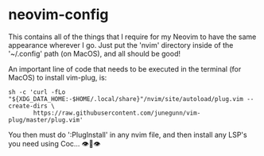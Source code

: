 # neovim-config
This contains all of the things that I require for my Neovim to have the same
appearance wherever I go. Just put the 'nvim' directory inside of the '~/.config' path (on MacOS), and all should be good!

An important line of code that needs to be executed in the terminal (for MacOS) to install vim-plug, is: 
```
sh -c 'curl -fLo "${XDG_DATA_HOME:-$HOME/.local/share}"/nvim/site/autoload/plug.vim --create-dirs \
       https://raw.githubusercontent.com/junegunn/vim-plug/master/plug.vim'
```
You then must do ':PlugInstall' in any nvim file, and then install any LSP's you need using Coc... 👁️👄👁️

